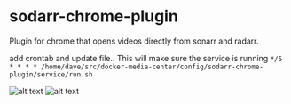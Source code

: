 # sodarr-chrome-plugin
Plugin for chrome that opens videos directly from sonarr and radarr.

add crontab and update file.. This will make sure the service is running
`
*/5 * * * * /home/dave/src/docker-media-center/config/sodarr-chrome-plugin/service/run.sh
`

![alt text](https://github.com/dmzoneill/sodarr-chrome-plugin/blob/main/img/sonarr.jpg?raw=true)
![alt text](https://github.com/dmzoneill/sodarr-chrome-plugin/blob/main/img/radarr.jpg?raw=true)